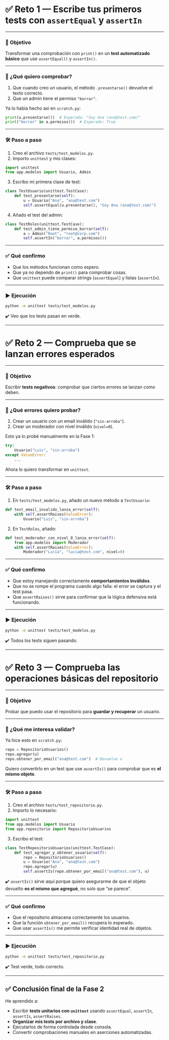 # ✅ Reto 1 — Escribe tus primeros tests con `assertEqual` y `assertIn`

---

### 🎯 Objetivo

Transformar una comprobación con `print()` en un **test automatizado básico** que use `assertEqual()` y `assertIn()`.

---

### 🧠 ¿Qué quiero comprobar?

1. Que cuando creo un usuario, el método `.presentarse()` devuelve el texto correcto.
2. Que un admin tiene el permiso `"borrar"`.

Ya lo había hecho así en `scratch.py`:

```python
print(u.presentarse())  # Esperado: "Soy Ana (ana@test.com)"
print("borrar" in a.permisos())  # Esperado: True
```

---

### 🛠 Paso a paso

1. Creo el archivo `tests/test_modelos.py`.
2. Importo `unittest` y mis clases:

```python
import unittest
from app.modelos import Usuario, Admin
```

3. Escribo mi primera clase de test:

```python
class TestUsuario(unittest.TestCase):
    def test_presentarse(self):
        u = Usuario("Ana", "ana@test.com")
        self.assertEqual(u.presentarse(), "Soy Ana (ana@test.com)")
```

4. Añado el test del admin:

```python
class TestRoles(unittest.TestCase):
    def test_admin_tiene_permiso_borrar(self):
        a = Admin("Root", "root@corp.com")
        self.assertIn("borrar", a.permisos())
```

---

### ✅ Qué confirmo

* Que los métodos funcionan como espero.
* Que ya no dependo de `print()` para comprobar cosas.
* Que `unittest` puede comparar strings (`assertEqual`) y listas (`assertIn`).

---

### ▶️ Ejecución

```bash
python -m unittest tests/test_modelos.py
```

✔️ Veo que los tests pasan en verde.

---

# ✅ Reto 2 — Comprueba que se lanzan errores esperados

---

### 🎯 Objetivo

Escribir **tests negativos**: comprobar que ciertos errores se lanzan como deben.

---

### 🧠 ¿Qué errores quiero probar?

1. Crear un usuario con un email inválido (`"sin-arroba"`).
2. Crear un moderador con nivel inválido (`nivel=0`).

Esto ya lo probé manualmente en la Fase 1:

```python
try:
    Usuario("Luis", "sin-arroba")
except ValueError:
    ...
```

Ahora lo quiero transformar en `unittest`.

---

### 🛠 Paso a paso

1. En `tests/test_modelos.py`, añado un nuevo método a `TestUsuario`:

```python
def test_email_invalido_lanza_error(self):
    with self.assertRaises(ValueError):
        Usuario("Luis", "sin-arroba")
```

2. En `TestRoles`, añado:

```python
def test_moderador_con_nivel_0_lanza_error(self):
    from app.modelos import Moderador
    with self.assertRaises(ValueError):
        Moderador("Lucía", "lucia@test.com", nivel=0)
```

---

### ✅ Qué confirmo

* Que estoy manejando correctamente **comportamientos inválidos**.
* Que no se rompe el programa cuando algo falla: el error se captura y el test pasa.
* Que `assertRaises()` sirve para confirmar que la lógica defensiva está funcionando.

---

### ▶️ Ejecución

```bash
python -m unittest tests/test_modelos.py
```

✔️ Todos los tests siguen pasando.

---

# ✅ Reto 3 — Comprueba las operaciones básicas del repositorio

---

### 🎯 Objetivo

Probar que puedo usar el repositorio para **guardar y recuperar** un usuario.

---

### 🧠 ¿Qué me interesa validar?

Ya hice esto en `scratch.py`:

```python
repo = RepositorioUsuarios()
repo.agregar(u)
repo.obtener_por_email("ana@test.com")  # Devuelve u
```

Quiero convertirlo en un test que use `assertIs()` para comprobar que es **el mismo objeto**.

---

### 🛠 Paso a paso

1. Creo el archivo `tests/test_repositorio.py`.
2. Importo lo necesario:

```python
import unittest
from app.modelos import Usuario
from app.repositorio import RepositorioUsuarios
```

3. Escribo el test:

```python
class TestRepositorioUsuarios(unittest.TestCase):
    def test_agregar_y_obtener_usuario(self):
        repo = RepositorioUsuarios()
        u = Usuario("Ana", "ana@test.com")
        repo.agregar(u)
        self.assertIs(repo.obtener_por_email("ana@test.com"), u)
```

✔️ `assertIs()` sirve aquí porque quiero asegurarme de que el objeto devuelto **es el mismo que agregué**, no solo que “se parece”.

---

### ✅ Qué confirmo

* Que el repositorio almacena correctamente los usuarios.
* Que la función `obtener_por_email()` recupera lo esperado.
* Que usar `assertIs()` me permite verificar identidad real de objetos.

---

### ▶️ Ejecución

```bash
python -m unittest tests/test_repositorio.py
```

✔️ Test verde, todo correcto.

---

## ✅ Conclusión final de la Fase 2

He aprendido a:

* Escribir **tests unitarios con `unittest`** usando `assertEqual`, `assertIn`, `assertIs`, `assertRaises`.
* **Organizar mis tests por archivo y clase**.
* Ejecutarlos de forma controlada desde consola.
* Convertir comprobaciones manuales en aserciones automatizadas.